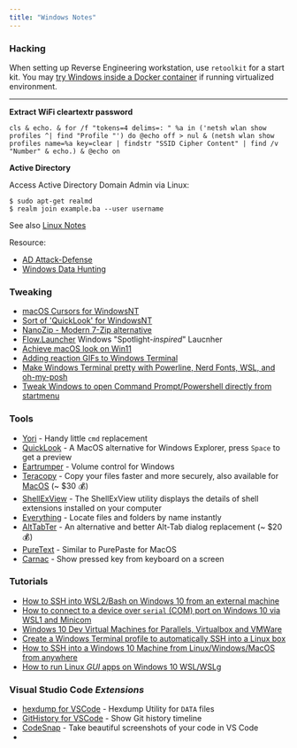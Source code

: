 ```yaml
---
title: "Windows Notes"
---
```



### Hacking

When setting up Reverse Engineering workstation, use `retoolkit` for a start kit. You may [try Windows inside a Docker container](https://github.com/dockur/windows) if running virtualized environment. 

---

**Extract WiFi cleartextr password**

```
cls & echo. & for /f "tokens=4 delims=: " %a in ('netsh wlan show profiles ^| find "Profile "') do @echo off > nul & (netsh wlan show profiles name=%a key=clear | findstr "SSID Cipher Content" | find /v "Number" & echo.) & @echo on
```

**Active Directory**

Access Active Directory Domain Admin via Linux:

```
$ sudo apt-get realmd
$ realm join example.ba --user username
```

See also [Linux Notes](/linux-notes)

Resource:

* [AD Attack-Defense](https://github.com/infosecn1nja/AD-Attack-Defense)
* [Windows Data Hunting](https://thevivi.net/2018/05/23/a-data-hunting-overview/)

### Tweaking

* [macOS Cursors for WindowsNT](https://github.com/antiden/macOS-cursors-for-Windows)
* [Sort of 'QuickLook' for WindowsNT](https://github.com/QL-Win/QuickLook)
* [NanoZip - Modern 7-Zip alternative](https://github.com/M2Team/NanaZip)
* [Flow.Launcher](https://github.com/Flow-Launcher/Flow.Launcher) Windows "Spotlight-*inspired*" Laucnher
* [Achieve macOS look on Win11](https://github.com/Runixe786/Macified-Windows)
* [Adding reaction GIFs to Windows Terminal](https://www.hanselman.com/blog/adding-reaction-gifs-for-your-build-system-and-the-windows-terminal)
* [Make Windows Terminal pretty with Powerline, Nerd Fonts, WSL, and oh-my-posh](https://www.hanselman.com/blog/how-to-make-a-pretty-prompt-in-windows-terminal-with-powerline-nerd-fonts-cascadia-code-wsl-and-ohmyposh)
* [Tweak Windows to open Command Prompt/Powershell directly from startmenu](https://www.hanselman.com/blog/how-to-make-command-prompt-powershell-or-any-shell-launch-from-the-start-menu-directly-into-windows-terminal)

### Tools

* [Yori](https://www.hanselman.com/blog/yori-the-quiet-little-cmd-replacement-that-you-need-to-install-now) - Handy little `cmd` replacement
* [QuickLook](https://www.microsoft.com/en-us/p/quicklook/9nv4bs3l1h4s?activetab=pivot:overviewtab&WT.mc_id=-blog-scottha) - A MacOS alternative for Windows Explorer, press `Space` to get a preview
* [Eartrumper](https://eartrumpet.app) - Volume control for Windows
* [Teracopy](https://www.codesector.com/teracopy) - Copy your files faster and more securely, also available for [MacOS](https://www.codesector.com/teracopy-for-mac) (~ $30 💰)
* [ShellExView](https://www.nirsoft.net/utils/shexview.html) - The ShellExView utility displays the details of shell extensions installed on your computer
* [Everything](https://www.voidtools.com) - Locate files and folders by name instantly
* [AltTabTer](https://www.ntwind.com/software/alttabter.html) - An alternative and better Alt-Tab dialog replacement (~ $20 💰)
* [PureText](https://stevemiller.net/puretext/) - Similar to PurePaste for MacOS
* [Carnac](http://code52.org/carnac/) - Show pressed key from keyboard on a screen

### Tutorials

* [How to SSH into WSL2/Bash on Windows 10 from an external machine](https://www.hanselman.com/blog/the-easy-way-how-to-ssh-into-bash-and-wsl2-on-windows-10-from-an-external-machine)
* [How to connect to a device over `serial` (COM) port on Windows 10 via WSL1 and Minicom](https://www.hanselman.com/blog/connect-to-a-device-over-serial-com-port-on-windows-10-with-wsl1-tty-devices-with-windows-terminal-and-minicom)
* [Windows 10 Dev Virtual Machines for Parallels, Virtualbox and VMWare](https://www.hanselman.com/blog/free-windows-10-development-virtual-machines-for-hyperv-parallels-virtualbox-and-vmware)
* [Create a Windows Terminal profile to automatically SSH into a Linux box](https://www.hanselman.com/blog/how-to-set-up-a-tab-profile-in-windows-terminal-to-automatically-ssh-into-a-linux-box)
* [How to SSH into a Windows 10 Machine from Linux/Windows/MacOS from anywhere](https://www.hanselman.com/blog/how-to-ssh-into-a-windows-10-machine-from-linux-or-windows-or-anywhere)
* [How to run Linux *GUI* apps on Windows 10 WSL/WSLg](https://www.hanselman.com/blog/how-to-run-linux-gui-apps-on-windows-10-with-wsl-and-wslg)

### Visual Studio Code *Extensions*

* [hexdump for VSCode](https://marketplace.visualstudio.com/items?itemName=slevesque.vscode-hexdump) - Hexdump Utility for `DATA` files
* [GitHistory for VSCode](https://marketplace.visualstudio.com/items?itemName=donjayamanne.githistory) - Show Git history timeline
* [CodeSnap](https://marketplace.visualstudio.com/items?itemName=adpyke.codesnap) - Take beautiful screenshots of your code in VS Code
* 